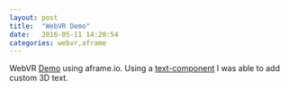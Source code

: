 ```yaml
---
layout: post
title:  "WebVR Demo"
date:   2016-05-11 14:20:54
categories: webvr,aframe
---
```


WebVR [Demo](http://nikhilnayak98.github.io/webvrapp/) using aframe.io. 
Using a [text-component](http://nikhilnayak98.github.io/webvrapp/assets/vr/js/aframe-text-component.min.js) I was able to add custom 3D text. 
